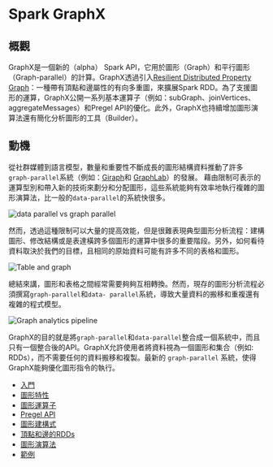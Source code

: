 # Spark GraphX

## 概觀
GraphX是一個新的（alpha） Spark API，它用於圖形（Graph）和平行圖形（Graph-parallel）的計算。GraphX透過引入[Resilient Distributed Property Graph](property-graph.md)：一種帶有頂點和邊屬性的有向多重圖，來擴展Spark RDD。為了支援圖形的運算，GraphX公開一系列基本運算子（例如：subGraph、joinVertices、aggregateMessages）和Pregel API的優化。此外，GraphX也持續增加圖形演算法還有簡化分析圖形的工具（Builder）。

## 動機
從社群媒體到語言模型，數量和重要性不斷成長的圖形結構資料推動了許多`graph-parallel`系統（例如：[Giraph](http://giraph.apache.org/)和 [GraphLab](https://dato.com/products/create/open_source.html)）的發展。
藉由限制可表示的運算型別和帶入新的技術來劃分和分配圖形，這些系統能夠有效率地執行複雜的圖形演算法，比一般的`data-parallel`的系統快很多。

![data parallel vs graph parallel](../img/data_parallel_vs_graph_parallel.png)

然而，透過這種限制可以大量的提高效能，但是很難表現典型圖形分析流程：建構圖形、修改結構或是表達橫跨多個圖形的運算中很多的重要階段。另外，如何看待資料取決於我們的目標，且相同的原始資料可能有許多不同的表格和圖形。

![Table and graph](../img/tables_and_graphs.png)

總結來講，圖形和表格之間經常需要夠夠互相轉換。然而，現存的圖形分析流程必須撰寫`graph-parallel`和`data- parallel`系統，導致大量資料的搬移和重複還有複雜的程式模型。

![Graph analytics pipeline](../img/graph_analytics_pipeline.png)

GraphX的目的就是將`graph-parallel`和`data-parallel`整合成一個系統中，而且只有一個整合後的API。GraphX允許使用者將資料視為一個圖形和集合（例如: RDDs），而不需要任何的資料搬移和複製。最新的 `graph-parallel` 系統，使得GraphX能夠優化圖形指令的執行。

* [入門](getting-started.md)
* [圖形特性](property-graph.md)
* [圖形運算子](graph-operators.md)
* [Pregel API](pregel-api.md)
* [圖形建構式](graph-builders.md)
* [頂點和邊的RDDs](vertex-and-edge-rdds.md)
* [圖形演算法](graph-algorithms.md)
* [範例](examples.md)
